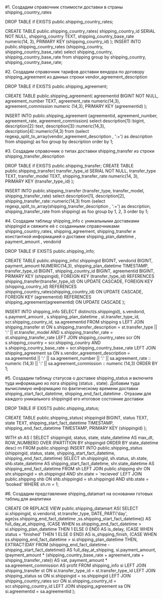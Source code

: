 #1. Создадим справочник стоимости доставки в страны shipping_country_rates

DROP TABLE if EXISTS public.shipping_country_rates;

CREATE TABLE public.shipping_country_rates(
shipping_country_id SERIAL NOT NULL,
shipping_country TEXT,
shipping_country_base_rate numeric(14, 3),
PRIMARY KEY (shipping_country_id)
);
INSERT INTO public.shipping_country_rates
(shipping_country, shipping_country_base_rate)
select shipping_country, shipping_country_base_rate 
from shipping
group by shipping_country, shipping_country_base_rate;


#2. Создадим справочник тарифов доставки вендора по договору shipping_agreement из данных строки vendor_agreement_description

DROP TABLE if EXISTS public.shipping_agreement;

CREATE TABLE public.shipping_agreement(
agreementid BIGINT NOT NULL,
agreement_number TEXT,
agreement_rate numeric(14,3),
agreement_commission numeric (14,3),
PRIMARY KEY (agreementid)
);

INSERT INTO public.shipping_agreement
(agreementid, agreement_number, agreement_rate, agreement_commission)
select description[1]::bigint, description[2]::text, description[3]::numeric(14,3), description[4]::numeric(14,3)
from (select regexp_split_to_array(vendor_agreement_description , ':+') as description
from shipping) as foo
group by description
order by 1;


#3. Создадим справочник о типах доставки shipping_transfer из строки shipping_transfer_description

DROP TABLE if EXISTS public.shipping_transfer;
CREATE TABLE public.shipping_transfer(
transfer_type_id SERIAL NOT NULL,
transfer_type TEXT,
transfer_model TEXT,
shipping_transfer_rate numeric(14, 3),
PRIMARY KEY (transfer_type_id)
);

INSERT INTO public.shipping_transfer
(transfer_type, transfer_model, shipping_transfer_rate)
select description[1], description[2], shipping_transfer_rate::numeric(14,3)
from (select regexp_split_to_array(shipping_transfer_description , ':+') as description, shipping_transfer_rate
from shipping) as foo
group by 1, 2, 3
order by 1;


#4. Создадим таблицу shipping_info с уникальными доставками shippingid и свяжите её с созданными справочниками shipping_country_rates, shipping_agreement, shipping_transfer и константной информацией о доставке shipping_plan_datetime , payment_amount , vendorid

DROP TABLE IF EXISTS public.shipping_info;

CREATE TABLE public.shipping_info(
shippingid BIGINT,
vendorid BIGINT,
payment_amount NUMERIC(14,3),
shipping_plan_datetime TIMESTAMP,
transfer_type_id BIGINT,
shipping_country_id BIGINT,
agreementid BIGINT,
PRIMARY KEY (shippingid),
FOREIGN KEY (transfer_type_id) REFERENCES shipping_transfer(transfer_type_id) ON UPDATE CASCADE,
FOREIGN KEY (shipping_country_id) REFERENCES shipping_country_rates(shipping_country_id) ON UPDATE CASCADE,
FOREIGN KEY (agreementid) REFERENCES shipping_agreement(agreementid) ON UPDATE CASCADE
);

INSERT INTO shipping_info
SELECT distinct(s.shippingid), s.vendorid, s.payment_amount , s.shipping_plan_datetime , st.transfer_type_id, 
	scr.shipping_country_id, sa.agreementid
FROM shipping s
LEFT JOIN shipping_transfer st ON s.shipping_transfer_description = st.transfer_type || ':' || st.transfer_model
	AND s.shipping_transfer_rate = st.shipping_transfer_rate
LEFT JOIN shipping_country_rates scr ON s.shipping_country = scr.shipping_country
	AND s.shipping_country_base_rate = scr.shipping_country_base_rate
LEFT JOIN shipping_agreement sa ON s.vendor_agreement_description = sa.agreementid || ':' ||  sa.agreement_number || ':' || 
	sa.agreement_rate :: numeric (14,3) || ':' || sa.agreement_commission :: numeric (14,3)
ORDER BY 1;


#5. Создадим таблицу статусов о доставке shipping_status и включите туда информацию из лога shipping (status , state). Добавим туда вычислимую информацию по фактическому времени доставки shipping_start_fact_datetime, shipping_end_fact_datetime . Отразим для каждого уникального shippingid его итоговое состояние доставки

DROP TABLE IF EXISTS public.shipping_status;

CREATE TABLE public.shipping_status(
shippingid BIGINT, 
status TEXT, 
state TEXT,
shipping_start_fact_datetime TIMESTAMP,
shipping_end_fact_datetime TIMESTAMP,
PRIMARY KEY (shippingid)
);

WITH sh AS (
SELECT shippingid, status, state, state_datetime AS max_dt, 
	   ROW_NUMBER() OVER (PARTITION BY shippingid ORDER BY state_datetime desc) rn
FROM public.shipping)
INSERT INTO public.shipping_status
(shippingid, status, state, shipping_start_fact_datetime, shipping_end_fact_datetime)
SELECT sh.shippingid, sh.status, sh.state,
	   shb.state_datetime AS shipping_start_fact_datetime,
	   shr.state_datetime AS shipping_end_fact_datetime
FROM sh
LEFT JOIN public.shipping shr ON shr.shippingid = sh.shippingid AND shr.state = 'recieved'
LEFT JOIN public.shipping shb ON shb.shippingid = sh.shippingid AND shb.state = 'booked'
WHERE sh.rn = 1;


#6. Создадим представление shipping_datamart на основании готовых таблиц для аналитики

CREATE OR REPLACE VIEW public.shipping_datamart AS(
SELECT si.shippingid, si.vendorid, st.transfer_type, 
	DATE_PART('day', age(ss.shipping_end_fact_datetime ,ss.shipping_start_fact_datetime)) AS full_day_at_shipping,
	(CASE WHEN ss.shipping_end_fact_datetime > si.shipping_plan_datetime THEN 1 ELSE 0 END) AS is_delay,
	(CASE WHEN status = 'finished' THEN 1 ELSE 0 END) AS is_shipping_finish,
	(CASE WHEN ss.shipping_end_fact_datetime > si.shipping_plan_datetime THEN, 
	EXTRACT(DAY FROM (shipping_end_fact_datetime - shipping_start_fact_datetime)) AS full_day_at_shipping,
	si.payment_amount,
	(payment_amount * (shipping_country_base_rate + agreement_rate + shipping_transfer_rate)) AS vat,
	payment_amount * sa.agreement_commission AS profit
FROM shipping_info si
LEFT JOIN shipping_transfer st ON si.transfer_type_id = st.transfer_type_id 
LEFT JOIN shipping_status ss ON si.shippingid = ss.shippingid 
LEFT JOIN shipping_country_rates scr ON si.shipping_country_id = scr.shipping_country_id 
LEFT JOIN shipping_agreement sa ON si.agreementid = sa.agreementid 
);

